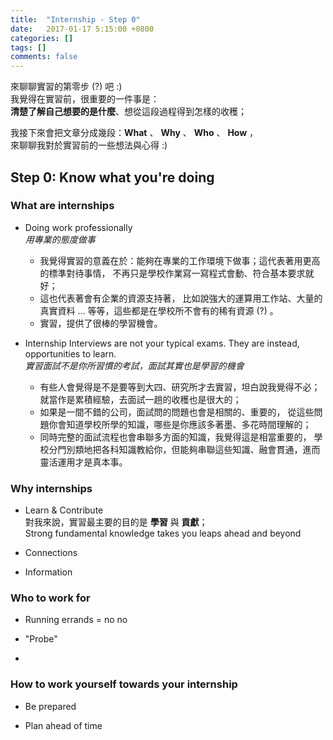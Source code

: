 ```yaml
---
title:  "Internship - Step 0"
date:   2017-01-17 5:15:00 +0800
categories: []
tags: []
comments: false
---
```


來聊聊實習的第零步 (?) 吧 :)  
我覺得在實習前，很重要的一件事是：  
**清楚了解自己想要的是什麼**、想從這段過程得到怎樣的收穫；

<!--more-->

我接下來會把文章分成幾段：**What** 、 **Why** 、 **Who** 、 **How** ，   
來聊聊我對於實習前的一些想法與心得 :)


## Step 0: Know what you're doing

### **What** are internships

- Doing work professionally  
*用專業的態度做事*  
  - 我覺得實習的意義在於：能夠在專業的工作環境下做事；這代表著用更高的標準對待事情，
  不再只是學校作業寫一寫程式會動、符合基本要求就好；
  - 這也代表著會有企業的資源支持著，
  比如說強大的運算用工作站、大量的真實資料 ... 等等，這些都是在學校所不會有的稀有資源 (?) 。
  - 實習，提供了很棒的學習機會。

- Internship Interviews are not your typical exams. They are instead, opportunities to learn.  
*實習面試不是你所習慣的考試，面試其實也是學習的機會*
  - 有些人會覺得是不是要等到大四、研究所才去實習，坦白說我覺得不必；
  就當作是累積經驗，去面試一趟的收穫也是很大的；
  - 如果是一間不錯的公司，面試問的問題也會是相關的、重要的，
  從這些問題你會知道學校所學的知識，哪些是你應該多著墨、多花時間理解的；
  - 同時完整的面試流程也會串聯多方面的知識，我覺得這是相當重要的，
  學校分門別類地把各科知識教給你，但能夠串聯這些知識、融會貫通，進而靈活運用才是真本事。


### **Why** internships

- Learn & Contribute  
對我來說，實習最主要的目的是 **學習** 與 **貢獻**；  
Strong fundamental knowledge takes you leaps ahead and beyond

- Connections

- Information


### **Who** to work for

- Running errands = no no

- "Probe"

- 


### **How** to work yourself towards your internship

- Be prepared

- Plan ahead of time
